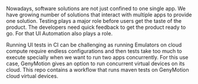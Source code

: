 Nowadays, software solutions are not just confined to one single app. We have growing number of solutions that interact with multiple apps to provide one solution. Testing plays a major role before users get the taste of the product. The developers need quick feedback to get the product ready to go. For that UI Automation also plays a role.

Running UI tests in CI can be challenging as running Emulators on cloud compute require endless configurations and then tests take too much to execute specially when we want to run two apps concurrently. For this use case, GenyMotion gives an option to run concurrent virtual devices on its cloud. This repo contains a workflow that runs maven tests on GenyMotion cloud virtual devices.
